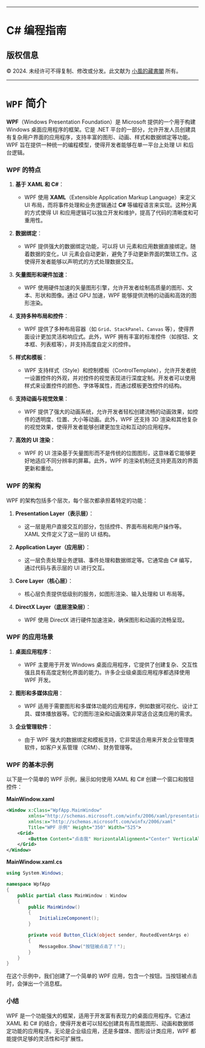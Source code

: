 
---

# C# 编程指南

## 版权信息

© 2024. 未经许可不得复制、修改或分发。此文献为 [小風的藏書閣](https://t.me/xfp2333) 所有。

---

# `WPF` 简介

**WPF**（Windows Presentation Foundation）是 Microsoft 提供的一个用于构建 Windows 桌面应用程序的框架。它是 .NET 平台的一部分，允许开发人员创建具有复杂用户界面的应用程序，支持丰富的图形、动画、样式和数据绑定等功能。WPF 旨在提供一种统一的编程模型，使得开发者能够在单一平台上处理 UI 和后台逻辑。

### WPF 的特点

1. **基于 XAML 和 C#**：
   - WPF 使用 **XAML**（Extensible Application Markup Language）来定义 UI 布局，而将事件处理和业务逻辑通过 **C#** 等编程语言来实现。这种分离的方式使得 UI 和应用逻辑可以独立开发和维护，提高了代码的清晰度和可重用性。

2. **数据绑定**：
   - WPF 提供强大的数据绑定功能，可以将 UI 元素和应用数据直接绑定。随着数据的变化，UI 元素会自动更新，避免了手动更新界面的繁琐工作。这使得开发者能够以声明式的方式处理数据交互。

3. **矢量图形和硬件加速**：
   - WPF 使用硬件加速的矢量图形引擎，允许开发者绘制高质量的图形、文本、形状和图像。通过 GPU 加速，WPF 能够提供流畅的动画和高效的图形渲染。

4. **支持多种布局和控件**：
   - WPF 提供了多种布局容器（如 `Grid`、`StackPanel`、`Canvas` 等），使得界面设计更加灵活和响应式。此外，WPF 拥有丰富的标准控件（如按钮、文本框、列表框等），并支持高度自定义的控件。

5. **样式和模板**：
   - WPF 支持样式（Style）和控制模板（ControlTemplate），允许开发者统一设置控件的外观，并对控件的视觉表现进行深度定制。开发者可以使用样式来设置控件的颜色、字体等属性，而通过模板更改控件的结构。

6. **支持动画与视觉效果**：
   - WPF 提供了强大的动画系统，允许开发者轻松创建流畅的动画效果，如控件的透明度、位置、大小等动画。此外，WPF 还支持 3D 渲染和其他复杂的视觉效果，使得开发者能够创建更加生动和互动的应用程序。

7. **高效的 UI 渲染**：
   - WPF 的 UI 渲染基于矢量图形而不是传统的位图图形，这意味着它能够更好地适应不同分辨率的屏幕。此外，WPF 的渲染机制还支持更高效的界面更新和重绘。

### WPF 的架构

WPF 的架构包括多个层次，每个层次都承担着特定的功能：

1. **Presentation Layer（表示层）**：
   - 这一层是用户直接交互的部分，包括控件、界面布局和用户操作等。XAML 文件定义了这一层的 UI 结构。

2. **Application Layer（应用层）**：
   - 这一层负责处理业务逻辑、事件处理和数据绑定等。它通常由 C# 编写，通过代码与表示层的 UI 进行交互。

3. **Core Layer（核心层）**：
   - 核心层负责提供低级别的服务，如图形渲染、输入处理和 UI 布局等。

4. **DirectX Layer（底层渲染层）**：
   - WPF 使用 DirectX 进行硬件加速渲染，确保图形和动画的流畅呈现。

### WPF 的应用场景

1. **桌面应用程序**：
   - WPF 主要用于开发 Windows 桌面应用程序，它提供了创建复杂、交互性强且具有高度定制化界面的能力。许多企业级桌面应用程序都选择使用 WPF 开发。

2. **图形和多媒体应用**：
   - WPF 适用于需要图形和多媒体功能的应用程序，例如数据可视化、设计工具、媒体播放器等。它的图形渲染和动画效果非常适合这类应用的需求。

3. **企业管理软件**：
   - 由于 WPF 强大的数据绑定和模板支持，它非常适合用来开发企业管理类软件，如客户关系管理（CRM）、财务管理等。

### WPF 的基本示例

以下是一个简单的 WPF 示例，展示如何使用 XAML 和 C# 创建一个窗口和按钮控件：

**MainWindow.xaml**

```xml
<Window x:Class="WpfApp.MainWindow"
        xmlns="http://schemas.microsoft.com/winfx/2006/xaml/presentation"
        xmlns:x="http://schemas.microsoft.com/winfx/2006/xaml"
        Title="WPF 示例" Height="350" Width="525">
    <Grid>
        <Button Content="点击我" HorizontalAlignment="Center" VerticalAlignment="Center" Click="Button_Click"/>
    </Grid>
</Window>
```

**MainWindow.xaml.cs**

```csharp
using System.Windows;

namespace WpfApp
{
    public partial class MainWindow : Window
    {
        public MainWindow()
        {
            InitializeComponent();
        }

        private void Button_Click(object sender, RoutedEventArgs e)
        {
            MessageBox.Show("按钮被点击了！");
        }
    }
}
```

在这个示例中，我们创建了一个简单的 WPF 应用，包含一个按钮。当按钮被点击时，会弹出一个消息框。

### 小结

WPF 是一个功能强大的框架，适用于开发富有表现力的桌面应用程序。它通过 XAML 和 C# 的结合，使得开发者可以轻松创建具有高性能图形、动画和数据绑定功能的应用程序。无论是企业级应用，还是多媒体、图形设计类应用，WPF 都能提供足够的灵活性和可扩展性。
